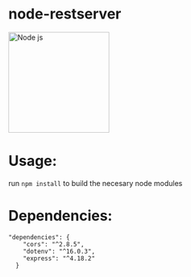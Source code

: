 # node-restserver
<img width="200" heighth="200" src="https://upload.wikimedia.org/wikipedia/commons/thumb/d/d9/Node.js_logo.svg/1200px-Node.js_logo.svg.png" alt="Node js" title="Optional title">

# Usage:

run ```npm install``` to build the necesary node modules

# Dependencies:
```
"dependencies": {
    "cors": "^2.8.5",
    "dotenv": "^16.0.3",
    "express": "^4.18.2"
  }
```